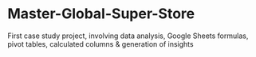 # Master-Global-Super-Store
First case study project, involving data analysis, Google Sheets formulas, pivot tables, calculated columns &amp; generation of insights
